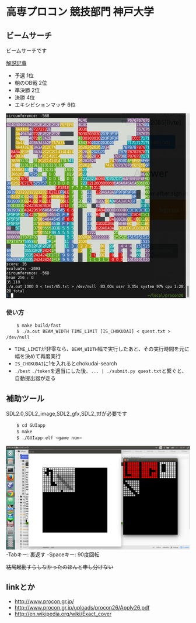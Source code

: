 # 高専プロコン 競技部門 神戸大学

## ビームサーチ

ビームサーチです

[解説記事](http://solorab.net/blog/2015/10/13/procon26-program/)

-   予選 1位
-   朝のOB戦 2位
-   準決勝 2位
-   決勝 4位
-   エキシビションマッチ 6位

![](ss.png)

### 使い方

```
    $ make build/fast
    $ ./a.out BEAM_WIDTH TIME_LIMIT [IS_CHOKUDAI] < quest.txt > /dev/null
```

-   `TIME_LIMIT`が非零なら、`BEAM_WIDTH`幅で実行したあと、その実行時間を元に幅を決めて再度実行
-   `IS_CHOKUDAI`に1を入れるとchokudai-search
-   `./best` `./token`を適当にした後、`... | ./submit.py quest.txt`と繋ぐと、自動提出器が走る

## 補助ツール

SDL2.0,SDL2_image,SDL2_gfx,SDL2_ttfが必要です

``` sh
    $ cd GUIapp
    $ make
    $ ./GUIapp.elf <game num>
```
![画面](GUIapp/doc/img/image1.png "画面")
-Tabキー: 裏返す
-Spaceキー: 90度回転


<del> 結局起動すらしなかったのほんと申し分けない </del>

## linkとか

-   <http://www.procon.gr.jp/>
-   <http://www.procon.gr.jp/uploads/procon26/Apply26.pdf>
-   <http://en.wikipedia.org/wiki/Exact_cover>
